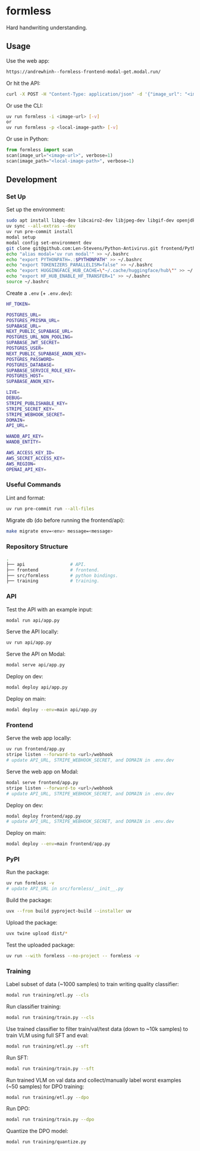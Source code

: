 # formless

Hard handwriting understanding.

## Usage

Use the web app:

```bash
https://andrewhinh--formless-frontend-modal-get.modal.run/
```

Or hit the API:

```bash
curl -X POST -H "Content-Type: application/json" -d '{"image_url": "<image-url>"}' https://andrewhinh--formless-api-modal-get.modal.run
```

Or use the CLI:

```bash
uv run formless -i <image-url> [-v]
or
uv run formless -p <local-image-path> [-v]
```

Or use in Python:

```python
from formless import scan
scan(image_url="<image-url>", verbose=1)
scan(image_path="<local-image-path>", verbose=1)
```

## Development

### Set Up

Set up the environment:

```bash
sudo apt install libpq-dev libcairo2-dev libjpeg-dev libgif-dev openjdk-11-jdk
uv sync --all-extras --dev
uv run pre-commit install
modal setup
modal config set-environment dev
git clone git@github.com:Len-Stevens/Python-Antivirus.git frontend/Python-Antivirus
echo "alias modal='uv run modal'" >> ~/.bashrc
echo "export PYTHONPATH=.:$PYTHONPATH" >> ~/.bashrc
echo "export TOKENIZERS_PARALLELISM=false" >> ~/.bashrc
echo "export HUGGINGFACE_HUB_CACHE=\"~/.cache/huggingface/hub\"" >> ~/.bashrc
echo "export HF_HUB_ENABLE_HF_TRANSFER=1" >> ~/.bashrc
source ~/.bashrc
```

Create a `.env` (+ `.env.dev`):

```bash
HF_TOKEN=

POSTGRES_URL=
POSTGRES_PRISMA_URL=
SUPABASE_URL=
NEXT_PUBLIC_SUPABASE_URL=
POSTGRES_URL_NON_POOLING=
SUPABASE_JWT_SECRET=
POSTGRES_USER=
NEXT_PUBLIC_SUPABASE_ANON_KEY=
POSTGRES_PASSWORD=
POSTGRES_DATABASE=
SUPABASE_SERVICE_ROLE_KEY=
POSTGRES_HOST=
SUPABASE_ANON_KEY=

LIVE=
DEBUG=
STRIPE_PUBLISHABLE_KEY=
STRIPE_SECRET_KEY=
STRIPE_WEBHOOK_SECRET=
DOMAIN=
API_URL=

WANDB_API_KEY=
WANDB_ENTITY=

AWS_ACCESS_KEY_ID=
AWS_SECRET_ACCESS_KEY=
AWS_REGION=
OPENAI_API_KEY=
```

### Useful Commands

Lint and format:

```bash
uv run pre-commit run --all-files
```

Migrate db (do before running the frontend/api):

```bash
make migrate env=<env> message=<message>
```

### Repository Structure

```bash
.
├── api                 # API.
├── frontend            # frontend.
├── src/formless        # python bindings.
├── training            # training.
```

### API

Test the API with an example input:

```bash
modal run api/app.py
```

Serve the API locally:

```bash
uv run api/app.py
```

Serve the API on Modal:

```bash
modal serve api/app.py
```

Deploy on dev:

```bash
modal deploy api/app.py
```

Deploy on main:

```bash
modal deploy --env=main api/app.py
```

### Frontend

Serve the web app locally:

```bash
uv run frontend/app.py
stripe listen --forward-to <url>/webhook
# update API_URL, STRIPE_WEBHOOK_SECRET, and DOMAIN in .env.dev
```

Serve the web app on Modal:

```bash
modal serve frontend/app.py
stripe listen --forward-to <url>/webhook
# update API_URL, STRIPE_WEBHOOK_SECRET, and DOMAIN in .env.dev
```

Deploy on dev:

```bash
modal deploy frontend/app.py
# update API_URL, STRIPE_WEBHOOK_SECRET, and DOMAIN in .env.dev
```

Deploy on main:

```bash
modal deploy --env=main frontend/app.py
```

### PyPI

Run the package:

```bash
uv run formless -v
# update API_URL in src/formless/__init__.py
```

Build the package:

```bash
uvx --from build pyproject-build --installer uv
```

Upload the package:

```bash
uvx twine upload dist/*
```

Test the uploaded package:

```bash
uv run --with formless --no-project -- formless -v
```

### Training

Label subset of data (~1000 samples) to train writing quality classifier:

```bash
modal run training/etl.py --cls
```

Run classifier training:

```bash
modal run training/train.py --cls
```

Use trained classifier to filter train/val/test data (down to ~10k samples) to train VLM using full SFT and eval:

```bash
modal run training/etl.py --sft
```

Run SFT:

```bash
modal run training/train.py --sft
```

Run trained VLM on val data and collect/manually label worst examples (~50 samples) for DPO training:

```bash
modal run training/etl.py --dpo
```

Run DPO:

```bash
modal run training/train.py --dpo
```

Quantize the DPO model:

```bash
modal run training/quantize.py
```
